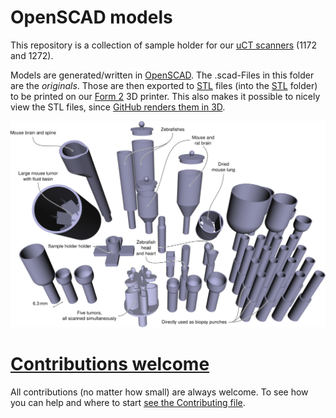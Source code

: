 # OpenSCAD models

This repository is a collection of sample holder for our [uCT scanners](http://bruker-microct.com/products/all_products.htm) (1172 and 1272).

Models are generated/written in [OpenSCAD](http://www.openscad.org/).
The .scad-Files in this folder are the *originals*.
Those are then exported to [STL](https://en.wikipedia.org/wiki/STL_(file_format)) files (into the [STL](STL) folder) to be printed on our [Form 2](http://formlabs.com/products/3d-printers/form-2/) 3D printer.
This also makes it possible to nicely view the STL files, since [GitHub renders them in 3D](https://github.com/blog/1465-stl-file-viewing).

![A sampler of our 3D printed sample holders](hol3Drs.png)

# [Contributions welcome](http://contributionswelcome.org/)

All contributions (no matter how small) are always welcome.
To see how you can help and where to start [see the Contributing file](CONTRIBUTING.md).
